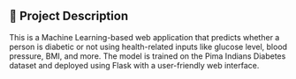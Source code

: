 ## 📝 Project Description

This is a Machine Learning-based web application that predicts whether a person is diabetic or not using health-related inputs like glucose level, blood pressure, BMI, and more. The model is trained on the Pima Indians Diabetes dataset and deployed using Flask with a user-friendly web interface.
